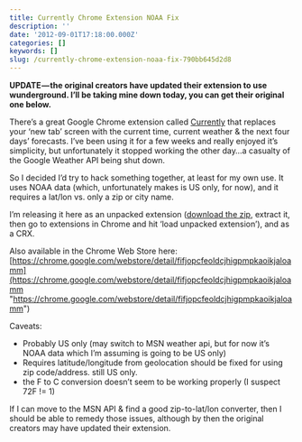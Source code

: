 ```yaml
---
title: Currently Chrome Extension NOAA Fix
description: ''
date: '2012-09-01T17:18:00.000Z'
categories: []
keywords: []
slug: /currently-chrome-extension-noaa-fix-790bb645d2d8
---
```


**UPDATE — the original creators have updated their extension to use wunderground. I’ll be taking mine down today, you can get their original one below.**

There’s a great Google Chrome extension called [Currently](https://chrome.google.com/webstore/detail/ojhmphdkpgbibohbnpbfiefkgieacjmh) that replaces your ‘new tab’ screen with the current time, current weather & the next four days’ forecasts. I’ve been using it for a few weeks and really enjoyed it’s simplicity, but unfortunately it stopped working the other day…a casualty of the Google Weather API being shut down.

So I decided I’d try to hack something together, at least for my own use. It uses NOAA data (which, unfortunately makes is US only, for now), and it requires a lat/lon vs. only a zip or city name.

I’m releasing it here as an unpacked extension ([download the zip](http://johndandison.com/stuff/bettercurrently.zip), extract it, then go to extensions in Chrome and hit ‘load unpacked extension’), and as a CRX.

Also available in the Chrome Web Store here: [https://chrome.google.com/webstore/detail/fifjopcfeoldcjhigpmpkaoikjaloamm](https://chrome.google.com/webstore/detail/fifjopcfeoldcjhigpmpkaoikjaloamm "https://chrome.google.com/webstore/detail/fifjopcfeoldcjhigpmpkaoikjaloamm")

Caveats:

* Probably US only (may switch to MSN weather api, but for now it’s NOAA data which I’m assuming is going to be US only)
* Requires latitude/longitude from geolocation should be fixed for using zip code/address. still US only.
* the F to C conversion doesn’t seem to be working properly (I suspect 72F != 1)

If I can move to the MSN API & find a good zip-to-lat/lon converter, then I should be able to remedy those issues, although by then the original creators may have updated their extension.
